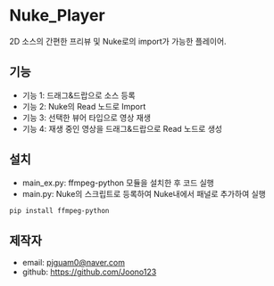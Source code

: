 # Nuke_Player

2D 소스의 간편한 프리뷰 및 Nuke로의 import가 가능한 플레이어.

## 기능

- 기능 1: 드래그&드랍으로 소스 등록
- 기능 2: Nuke의 Read 노드로 Import
- 기능 3: 선택한 뷰어 타입으로 영상 재생
- 기능 4: 재생 중인 영상을 드래그&드랍으로 Read 노드로 생성

## 설치

- main_ex.py: ffmpeg-python 모듈을 설치한 후 코드 실행
- main.py: Nuke의 스크립트로 등록하여 Nuke내에서 패널로 추가하여 실행

```bash
pip install ffmpeg-python
```

## 제작자
- email: pjguam0@naver.com
- github: https://github.com/Joono123


